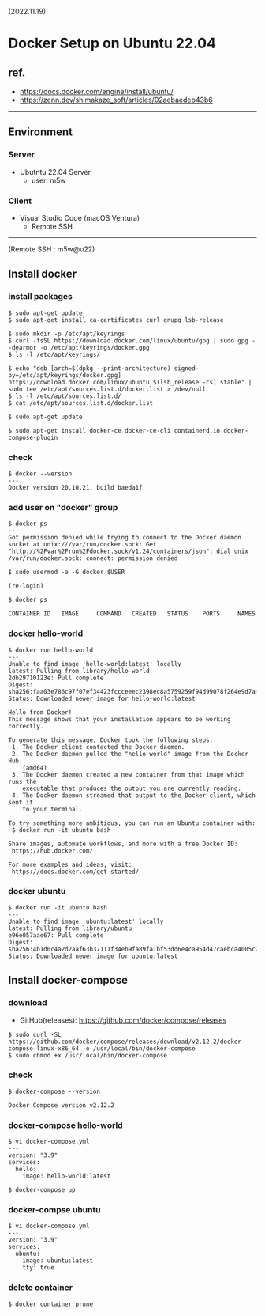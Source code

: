 (2022.11.19)

# Docker Setup on Ubuntu 22.04

## ref.

- https://docs.docker.com/engine/install/ubuntu/
- https://zenn.dev/shimakaze_soft/articles/02aebaedeb43b6

---

## Environment

### Server

- Ubutntu 22.04 Server
  - user: m5w

### Client

- Visual Studio Code (macOS Ventura)
  - Remote SSH

---

(Remote SSH : m5w@u22)

## Install docker

### install packages

```
$ sudo apt-get update
$ sudo apt-get install ca-certificates curl gnupg lsb-release

$ sudo mkdir -p /etc/apt/keyrings
$ curl -fsSL https://download.docker.com/linux/ubuntu/gpg | sudo gpg --dearmor -o /etc/apt/keyrings/docker.gpg
$ ls -l /etc/apt/keyrings/

$ echo "deb [arch=$(dpkg --print-architecture) signed-by=/etc/apt/keyrings/docker.gpg] https://download.docker.com/linux/ubuntu $(lsb_release -cs) stable" | sudo tee /etc/apt/sources.list.d/docker.list > /dev/null
$ ls -l /etc/apt/sources.list.d/
$ cat /etc/apt/sources.list.d/docker.list

$ sudo apt-get update

$ sudo apt-get install docker-ce docker-ce-cli containerd.io docker-compose-plugin
```

### check

```
$ docker --version
---
Docker version 20.10.21, build baeda1f
```

### add user on "docker" group

```
$ docker ps
---
Got permission denied while trying to connect to the Docker daemon socket at unix:///var/run/docker.sock: Get "http://%2Fvar%2Frun%2Fdocker.sock/v1.24/containers/json": dial unix /var/run/docker.sock: connect: permission denied
```

```
$ sudo usermod -a -G docker $USER

(re-login)

$ docker ps
---
CONTAINER ID   IMAGE     COMMAND   CREATED   STATUS    PORTS     NAMES
```

### docker hello-world

```
$ docker run hello-world
---
Unable to find image 'hello-world:latest' locally
latest: Pulling from library/hello-world
2db29710123e: Pull complete 
Digest: sha256:faa03e786c97f07ef34423fccceeec2398ec8a5759259f94d99078f264e9d7af
Status: Downloaded newer image for hello-world:latest

Hello from Docker!
This message shows that your installation appears to be working correctly.

To generate this message, Docker took the following steps:
 1. The Docker client contacted the Docker daemon.
 2. The Docker daemon pulled the "hello-world" image from the Docker Hub.
    (amd64)
 3. The Docker daemon created a new container from that image which runs the
    executable that produces the output you are currently reading.
 4. The Docker daemon streamed that output to the Docker client, which sent it
    to your terminal.

To try something more ambitious, you can run an Ubuntu container with:
 $ docker run -it ubuntu bash

Share images, automate workflows, and more with a free Docker ID:
 https://hub.docker.com/

For more examples and ideas, visit:
 https://docs.docker.com/get-started/
```


### docker ubuntu

```
$ docker run -it ubuntu bash
---
Unable to find image 'ubuntu:latest' locally
latest: Pulling from library/ubuntu
e96e057aae67: Pull complete 
Digest: sha256:4b1d0c4a2d2aaf63b37111f34eb9fa89fa1bf53dd6e4ca954d47caebca4005c2
Status: Downloaded newer image for ubuntu:latest
```


## Install docker-compose

### download

- GitHub(releases): https://github.com/docker/compose/releases

```
$ sudo curl -SL https://github.com/docker/compose/releases/download/v2.12.2/docker-compose-linux-x86_64 -o /usr/local/bin/docker-compose
$ sudo chmod +x /usr/local/bin/docker-compose
```

### check

```
$ docker-compose --version
---
Docker Compose version v2.12.2
```

### docker-compose hello-world

```
$ vi docker-compose.yml
---
version: "3.9"
services:
  hello:
    image: hello-world:latest
```

```
$ docker-compose up
```

### docker-compse ubuntu

```
$ vi docker-compose.yml
---
version: "3.9"
services:
  ubuntu:
    image: ubuntu:latest
    tty: true
```

### delete container

```
$ docker container prune
```
